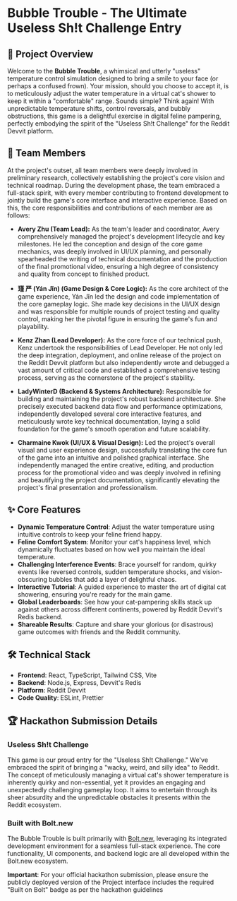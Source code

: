 # Bubble Trouble - The Ultimate Useless Sh!t Challenge Entry

## 🛁 Project Overview

Welcome to the **Bubble Trouble**, a whimsical and utterly "useless" temperature control simulation designed to bring a smile to your face (or perhaps a confused frown). Your mission, should you choose to accept it, is to meticulously adjust the water temperature in a virtual cat's shower to keep it within a "comfortable" range. Sounds simple? Think again! With unpredictable temperature shifts, control reversals, and bubbly obstructions, this game is a delightful exercise in digital feline pampering, perfectly embodying the spirit of the "Useless Sh!t Challenge" for the Reddit Devvit platform.

## 👥 Team Members

At the project's outset, all team members were deeply involved in preliminary research, collectively establishing the project's core vision and technical roadmap. During the development phase, the team embraced a full-stack spirit, with every member contributing to frontend development to jointly build the game's core interface and interactive experience. Based on this, the core responsibilities and contributions of each member are as follows:

*   **Avery Zhu (Team Lead):** As the team's leader and coordinator, Avery comprehensively managed the project's development lifecycle and key milestones. He led the conception and design of the core game mechanics, was deeply involved in UI/UX planning, and personally spearheaded the writing of technical documentation and the production of the final promotional video, ensuring a high degree of consistency and quality from concept to finished product.
  
*   **瑾 严 (Yán Jǐn) (Game Design & Core Logic):** As the core architect of the game experience, Yán Jǐn led the design and code implementation of the core gameplay logic. She made key decisions in the UI/UX design and was responsible for multiple rounds of project testing and quality control, making her the pivotal figure in ensuring the game's fun and playability.
  
*   **Kenz Zhan (Lead Developer):** As the core force of our technical push, Kenz undertook the responsibilities of Lead Developer. He not only led the deep integration, deployment, and online release of the project on the Reddit Devvit platform but also independently wrote and debugged a vast amount of critical code and established a comprehensive testing process, serving as the cornerstone of the project's stability.
  
*   **LadyWinterD (Backend & Systems Architecture):** Responsible for building and maintaining the project's robust backend architecture. She precisely executed backend data flow and performance optimizations, independently developed several core interactive features, and meticulously wrote key technical documentation, laying a solid foundation for the game's smooth operation and future scalability.
  
*   **Charmaine Kwok (UI/UX & Visual Design):** Led the project's overall visual and user experience design, successfully translating the core fun of the game into an intuitive and polished graphical interface. She independently managed the entire creative, editing, and production process for the promotional video and was deeply involved in refining and beautifying the project documentation, significantly elevating the project's final presentation and professionalism.


## ✨ Core Features

*   **Dynamic Temperature Control**: Adjust the water temperature using intuitive controls to keep your feline friend happy.
*   **Feline Comfort System**: Monitor your cat's happiness level, which dynamically fluctuates based on how well you maintain the ideal temperature.
*   **Challenging Interference Events**: Brace yourself for random, quirky events like reversed controls, sudden temperature shocks, and vision-obscuring bubbles that add a layer of delightful chaos.
*   **Interactive Tutorial**: A guided experience to master the art of digital cat showering, ensuring you're ready for the main game.
*   **Global Leaderboards**: See how your cat-pampering skills stack up against others across different continents, powered by Reddit Devvit's Redis backend.
*   **Shareable Results**: Capture and share your glorious (or disastrous) game outcomes with friends and the Reddit community.

## 🛠️ Technical Stack

*   **Frontend**: React, TypeScript, Tailwind CSS, Vite
*   **Backend**: Node.js, Express, Devvit's Redis
*   **Platform**: Reddit Devvit
*   **Code Quality**: ESLint, Prettier

## 🏆 Hackathon Submission Details

### Useless Sh!t Challenge

This game is our proud entry for the "Useless Sh!t Challenge." We've embraced the spirit of bringing a "wacky, weird, and silly idea" to Reddit. The concept of meticulously managing a virtual cat's shower temperature is inherently quirky and non-essential, yet it provides an engaging and unexpectedly challenging gameplay loop. It aims to entertain through its sheer absurdity and the unpredictable obstacles it presents within the Reddit ecosystem.

### Built with Bolt.new

The Bubble Trouble is built primarily with [Bolt.new](https://bolt.new/), leveraging its integrated development environment for a seamless full-stack experience. The core functionality, UI components, and backend logic are all developed within the Bolt.new ecosystem.

**Important**: For your official hackathon submission, please ensure the publicly deployed version of the Project interface includes the required "Built on Bolt" badge as per the hackathon guidelines
